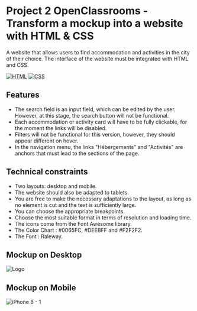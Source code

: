 # Project 2 OpenClassrooms - Transform a mockup into a website with HTML & CSS

A website that allows users to find accommodation and activities in the city of their choice.
The interface of the website must be integrated with HTML and CSS.

[![HTML](https://img.shields.io/badge/HTML-HyperText%20Markup%20Language-orange)](https://developer.mozilla.org/fr/docs/Learn/HTML)
[![CSS](https://img.shields.io/badge/CSS-Cascading%20Style%20Sheets-blue)](https://developer.mozilla.org/fr/docs/Web/CSS)

## Features

- The search field is an input field, which can be edited by the user. However, at this stage, the search button will not be functional.
- Each accommodation or activity card will have to be fully clickable, for the moment the links will be disabled.
- Filters will not be functional for this version, however, they should appear different on hover.
- In the navigation menu, the links "Hébergements" and "Activités" are anchors that must lead to the sections of the page.

## Technical constraints

- Two layouts: desktop and mobile.
- The website should also be adapted to tablets.
- You are free to make the necessary adaptations to the layout, as long as no element is cut and the text is sufficiently large.
- You can choose the appropriate breakpoints.
- Choose the most suitable format in terms of resolution and loading time.
- The icons come from the Font Awesome library.
- The Color Chart : #0065FC, #DEEBFF and #F2F2F2.
- The Font : Raleway.

## Mockup on Desktop

![Logo](https://user-images.githubusercontent.com/91176159/135743846-93f311d8-6f7b-4667-bde2-ded05a9b355f.png)

## Mockup on Mobile

![iPhone 8 - 1](https://user-images.githubusercontent.com/91176159/135743864-523f10cd-3b95-43eb-b743-89987d4c637d.png)
